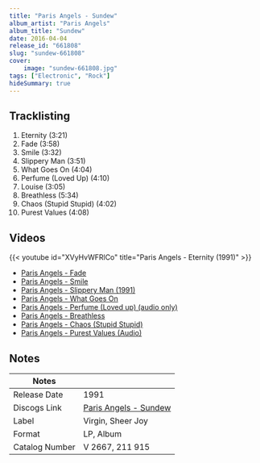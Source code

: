 ```yaml
---
title: "Paris Angels - Sundew"
album_artist: "Paris Angels"
album_title: "Sundew"
date: 2016-04-04
release_id: "661808"
slug: "sundew-661808"
cover:
    image: "sundew-661808.jpg"
tags: ["Electronic", "Rock"]
hideSummary: true
---
```


## Tracklisting
1. Eternity (3:21)
2. Fade (3:58)
3. Smile (3:32)
4. Slippery Man (3:51)
5. What Goes On (4:04)
6. Perfume (Loved Up) (4:10)
7. Louise (3:05)
8. Breathless (5:34)
9. Chaos (Stupid Stupid) (4:02)
10. Purest Values (4:08)

## Videos
{{< youtube id="XVyHvWFRlCo" title="Paris Angels - Eternity (1991)" >}}
- [Paris Angels - Fade](https://www.youtube.com/watch?v=AaSBOGRk2QI)
- [Paris Angels - Smile](https://www.youtube.com/watch?v=r5UI4APVDkA)
- [Paris Angels - Slippery Man (1991)](https://www.youtube.com/watch?v=YcoIGguMLmw)
- [Paris Angels - What Goes On](https://www.youtube.com/watch?v=XvNq53_7-NE)
- [Paris Angels - Perfume (Loved up) (audio only)](https://www.youtube.com/watch?v=tK_d-DpHBnQ)
- [Paris Angels - Breathless](https://www.youtube.com/watch?v=6Na_uds8r90)
- [Paris Angels - Chaos (Stupid Stupid)](https://www.youtube.com/watch?v=5nP9We7LcxA)
- [Paris Angels - Purest Values (Audio)](https://www.youtube.com/watch?v=VT1OMkGt6Dk)

## Notes

| Notes          |             |
| ---------------| ----------- |
| Release Date   | 1991 |
| Discogs Link   | [Paris Angels - Sundew](https://www.discogs.com/release/661808) |
| Label          | Virgin, Sheer Joy |
| Format         | LP, Album |
| Catalog Number | V 2667, 211 915 |

